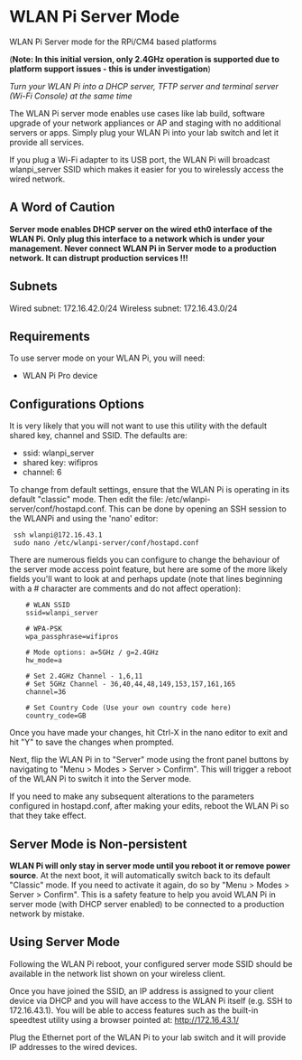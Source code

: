 # WLAN Pi Server Mode
WLAN Pi Server mode for the RPi/CM4 based platforms

(__Note: In this initial version, only 2.4GHz operation is supported due to platform support issues - this is under investigation__)

*Turn your WLAN Pi into a DHCP server, TFTP server and terminal server (Wi-Fi Console) at the same time*

The WLAN Pi server mode enables use cases like lab build, software upgrade of your network appliances or AP and staging with no additional servers or apps. Simply plug your WLAN Pi into your lab switch and let it provide all services.

If you plug a Wi-Fi adapter to its USB port, the WLAN Pi will broadcast wlanpi_server SSID which makes it easier for you to wirelessly access the wired network.

## A Word of Caution
**Server mode enables DHCP server on the wired eth0 interface of the WLAN Pi. Only plug this interface to a network which is under your management. Never connect WLAN Pi in Server mode to a production network. It can distrupt production services !!!**

## Subnets
Wired subnet: 172.16.42.0/24
Wireless subnet: 172.16.43.0/24

## Requirements

To use server mode on your WLAN Pi, you will need:

- WLAN Pi Pro device

## Configurations Options

It is very likely that you will not want to use this utility with the default shared key, channel and SSID. The defaults are:

* ssid: wlanpi_server
* shared key: wifipros
* channel: 6

To change from default settings, ensure that the WLAN Pi is operating in its default "classic" mode. Then edit the file: /etc/wlanpi-server/conf/hostapd.conf. This can be done by opening an SSH session to the WLANPi and using the 'nano' editor:

```
 ssh wlanpi@172.16.43.1
 sudo nano /etc/wlanpi-server/conf/hostapd.conf
```

There are numerous fields you can configure to change the behaviour of the server mode access point feature, but here are some of the more likely fields you'll want to look at and perhaps update (note that lines beginning with a # character are comments and do not affect operation):

```
    # WLAN SSID
    ssid=wlanpi_server

    # WPA-PSK
    wpa_passphrase=wifipros

    # Mode options: a=5GHz / g=2.4GHz
    hw_mode=a

    # Set 2.4GHz Channel - 1,6,11
    # Set 5GHz Channel - 36,40,44,48,149,153,157,161,165
    channel=36

    # Set Country Code (Use your own country code here)
    country_code=GB
```

Once you have made your changes, hit Ctrl-X in the nano editor to exit and hit "Y" to save the changes when prompted.

Next, flip the WLAN Pi in to "Server" mode using the front panel buttons by navigating to "Menu > Modes > Server > Confirm". This will trigger a reboot of the WLAN Pi to switch it into the Server mode.

If you need to make any subsequent alterations to the parameters configured in hostapd.conf, after making your edits, reboot the WLAN Pi so that they take effect.

## Server Mode is Non-persistent

**WLAN Pi will only stay in server mode until you reboot it or remove power source**. At the next boot, it will automatically switch back to its default "Classic" mode. If you need to activate it again, do so by "Menu > Modes > Server > Confirm". This is a safety feature to help you avoid WLAN Pi in server mode (with DHCP server enabled) to be connected to a production network by mistake.

## Using Server Mode

Following the WLAN Pi reboot, your configured server mode SSID should be available in the network list shown on your wireless client.

Once you have joined the SSID, an IP address is assigned to your client device via DHCP and you will have access to the WLAN Pi itself (e.g. SSH to 172.16.43.1). You will be able to access features such as the built-in speedtest utility using a browser pointed at: http://172.16.43.1/

Plug the Ethernet port of the WLAN Pi to your lab switch and it will provide IP addresses to the wired devices.
